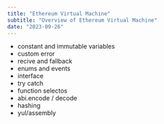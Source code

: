 ```yaml
---
title: "Ethereum Virtual Machine"
subtitle: "Overview of Ethereum Virtual Machine"
date: "2023-09-26"
---
```


- constant and immutable variables
- custom error
- recive and fallback
- enums and events
- interface
- try catch
- function selectos
- abi.encode / decode
- hashing
- yul/assembly
